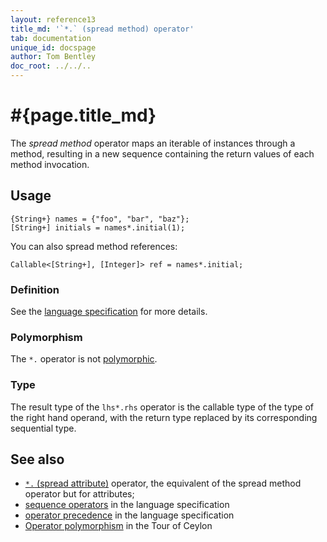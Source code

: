 ```yaml
---
layout: reference13
title_md: '`*.` (spread method) operator'
tab: documentation
unique_id: docspage
author: Tom Bentley
doc_root: ../../..
---
```


# #{page.title_md}

The *spread method* operator maps an iterable of instances through a 
method, resulting in a new sequence containing the return values of
each method invocation.

## Usage 

<!-- try: -->
    {String+} names = {"foo", "bar", "baz"};
    [String+] initials = names*.initial(1);

You can also spread method references:

<!-- check:none -->
<!-- try: -->
    Callable<[String+], [Integer]> ref = names*.initial;
    
### Definition

See the [language specification](#{site.urls.spec_current}#listmap) for 
more details.

### Polymorphism

The `*.` operator is not [polymorphic](#{page.doc_root}/reference/operator/operator-polymorphism). 

### Type

The result type of the `lhs*.rhs` operator is the callable type of the 
type of the right hand operand, with the return type replaced by its
corresponding sequential type.


## See also

* [`*.` (spread attribute)](../spread-attribute) operator, the equivalent of the 
  spread method operator but for attributes;
* [sequence operators](#{site.urls.spec_current}#listmap) in the 
  language specification
* [operator precedence](#{site.urls.spec_current}#operatorprecedence) in the 
  language specification
* [Operator polymorphism](#{page.doc_root}/tour/language-module/#operator_polymorphism) 
  in the Tour of Ceylon

